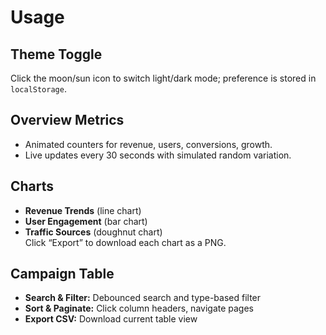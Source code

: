 # Usage

## Theme Toggle  
Click the moon/sun icon to switch light/dark mode; preference is stored in `localStorage`.

## Overview Metrics  
- Animated counters for revenue, users, conversions, growth.
- Live updates every 30 seconds with simulated random variation.

## Charts  
- **Revenue Trends** (line chart)  
- **User Engagement** (bar chart)  
- **Traffic Sources** (doughnut chart)  
Click “Export” to download each chart as a PNG.

## Campaign Table  
- **Search & Filter:** Debounced search and type-based filter  
- **Sort & Paginate:** Click column headers, navigate pages  
- **Export CSV:** Download current table view
